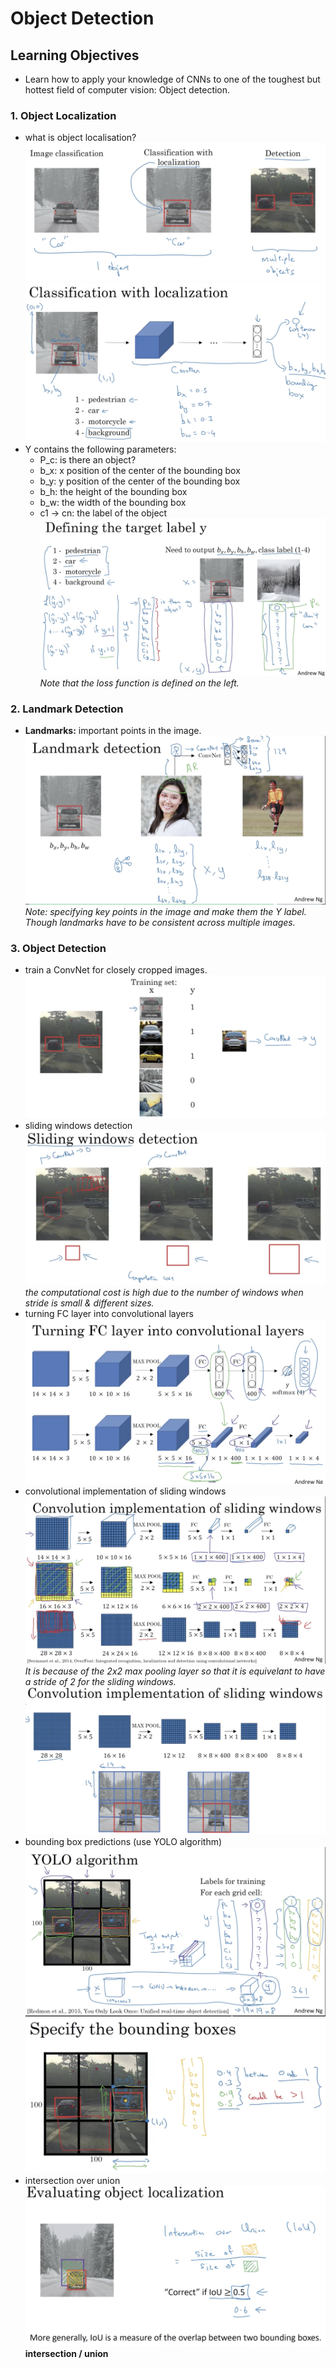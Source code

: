# Object Detection

## Learning Objectives
* Learn how to apply your knowledge of CNNs to one of the toughest but hottest field of computer vision: Object detection. 

### 1. Object Localization 
* what is object localisation? 
![](./img/wk03_localisation.png)  
![](./img/wk03_localisation2.png)  
* Y contains the following parameters:
	* P_c: is there an object? 
	* b_x: x position of the center of the bounding box 
	* b_y: y position of the center of the bounding box 
	* b_h: the height of the bounding box 
	* b_w: the width of the bounding box 
	* c1 -> cn: the label of the object 
![](./img/wk03_localisation3.png)  
_Note that the loss function is defined on the left._

### 2. Landmark Detection
* __Landmarks:__ important points in the image.  
![](./img/wk03_landmarks.png)  
_Note: specifying key points in the image and make them the Y label. Though landmarks have to be consistent across multiple images._

### 3. Object Detection 
* train a ConvNet for closely cropped images. 
![](./img/wk03_cropped_convnet.png) 
* sliding windows detection  
![](./img/wk03_sliding_windows.png)  
_the computational cost is high due to the number of windows when stride is small & different sizes._
* turning FC layer into convolutional layers
![](./img/wk03_fc_to_conv.png)  
* convolutional implementation of sliding windows  
![](./img/wk03_conv_sliding_windows.png)  
_It is because of the 2x2 max pooling layer so that it is equivelant to have a stride of 2 for the sliding windows._  
![](./img/wk03_conv_sliding_windows2.png)  
* bounding box predictions (use YOLO algorithm)  
![](./img/wk03_bounding_box.png) 
![](./img/wk03_bounding_box2.png)
* intersection over union  
![](./img/wk03_IoU.png)  
__intersection / union__


